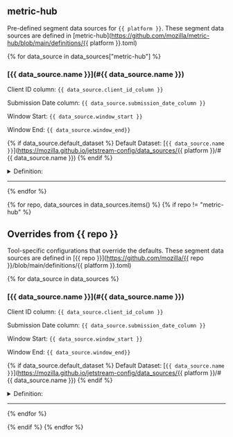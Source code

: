 ## metric-hub

Pre-defined segment data sources for `{{ platform }}`. These segment data sources are defined in [metric-hub](https://github.com/mozilla/metric-hub/blob/main/definitions/{{ platform }}.toml)

{% for data_source in data_sources["metric-hub"] %}
### [{{ data_source.name }}](#{{ data_source.name }})

Client ID column: `{{ data_source.client_id_column }}`

Submission Date column: ``{{ data_source.submission_date_column }}``

Window Start: `{{ data_source.window_start }}`

Window End: `{{ data_source.window_end}}`

{% if data_source.default_dataset %}
Default Dataset: [`{{ data_source.name }}`](https://mozilla.github.io/jetstream-config/data_sources/{{ platform }}/#{{ data_source.name }})
{% endif %}

<details>
<summary>Definition:</summary>

```sql
{{ data_source.from_expression | trim }}
```
</details>

---
{% endfor %}

{% for repo, data_sources in data_sources.items() %}
{% if repo != "metric-hub" %}

## Overrides from {{ repo }}

Tool-specific configurations that override the defaults.
These segment data sources are defined in [{{ repo }}](https://github.com/mozilla/{{ repo }}/blob/main/definitions/{{ platform }}.toml)

{% for data_source in data_sources %}
### [{{ data_source.name }}](#{{ data_source.name }})

Client ID column: `{{ data_source.client_id_column }}`

Submission Date column: ``{{ data_source.submission_date_column }}``

Window Start: `{{ data_source.window_start }}`

Window End: `{{ data_source.window_end}}`

{% if data_source.default_dataset %}
Default Dataset: [`{{ data_source.name }}`](https://mozilla.github.io/jetstream-config/data_sources/{{ platform }}/#{{ data_source.name }})
{% endif %}

<details>
<summary>Definition:</summary>

```sql
{{ data_source.from_expression | trim }}
```
</details>

---

{% endfor %}

{% endif %}
{% endfor %}
